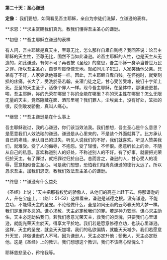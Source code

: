 **第二十天：圣心谦逊**

**定像：** 我们要想，如同看见吾主耶稣，亲自为宗徒们洗脚，立谦逊的表样。

**求恩：**求主赏赐我们真光，教我们懂得吾主圣心的谦逊。

**初思：**吾主耶稣立谦逊的表样

有人问，吾主耶稣是真天主，至尊无比，怎么那样自卑自贱呢？我回答说：论吾主耶稣的天主性，至尊无比，固然不当如此谦逊。论吾主耶稣的人性，也是天主从无造的，如此谦逊，有何不可？再者按《圣经》的意思，吾主耶稣一身承当普世万民之罪。所以吾主圣心，自觉卑贱惭愧无地。就如同儿子犯过，人家笑话他父亲。兄弟有了不好，人家笑话他哥哥一样。因此，吾主耶稣自卑自贱。在怀抱时，就受割损的疼痛。长大了，受洗於圣若翰。亲濯门徒之足，甘心受苦受难，被钉十字架上死。至圣的天主圣子，活像个罪人一样。现今吾主耶稣，在圣体中，那谦逊更甚。唉，吾主耶稣，祢的光荣在哪里？祢的全能在哪里？祢的天主性在哪里？怎么无限无量的天主，竟然隐藏在面、酒形里呢？我们罪人，尘埃粪土，没有好处，笨拙的很，反倒敢发骄傲，真叫人痛心。

**继思：**吾主谦逊是在什么事上

吾主耶稣说过，我的心谦逊，你们该当效法我。我们想想，吾主圣心是什么意思？是愿意我们人效法祂的谦逊。谦逊是从心里来的，不是装个外面就算了。比方承认自已的卑贱，承认自已的过失，听见人说我们的不好，我们就喜欢。听见人赞美我们，就难受。受了人的侮辱，不抱怨。受了轻慢，不怀恨。愿意听长上的命，不随从自己的私意。喜欢称道别人的好处，不称述别人的不好。有了好事，就要把光荣归於天主。有了罪过，就把罪过归於自己。总而言之，谦逊的人，甘心受人的凌辱，愿意相似吾主圣心。可是我们想想，恐怕我们相离真谦逊的德行太远了。所以恳求吾主，加我们恩宠，教我们效法吾主圣心的谦逊。

**终思：**谦逊有什么益处

《圣经》上说：“天主把那有权势的骄傲人，从他们的高座上赶下去。将那谦逊的人，升在宝座上。：（路1：51-52）这样看来，谦逊是诸德之根。没有谦逊，不能立功，不能得天主的圣宠。不论他做什么，全是如同无雨的云彩春天的大梦一样。我们是重罪多恶的。谦心求赦，天主必定赦我们的罪。若是神力软弱，谦心求主助佑，天主必定助佑我们。若我们愿意光荣天主，救我们的灵魂，只要我们心里谦逊，就能光荣天主於天。得享太平於地。我们若是愿意修德立功，也该心里谦逊。这样，天主的圣宠，就会天天加增。我们的私欲偏情，就能天天减少。我们若愿意升天堂，非做谦逊的人不可。因为谦逊人，天主必定升他；骄傲人，天主必定贬他。这是《圣经》上的教训。我们想想这个教训，我们不该痛心惭愧么？

耶稣慈悲圣心，矜怜我等。